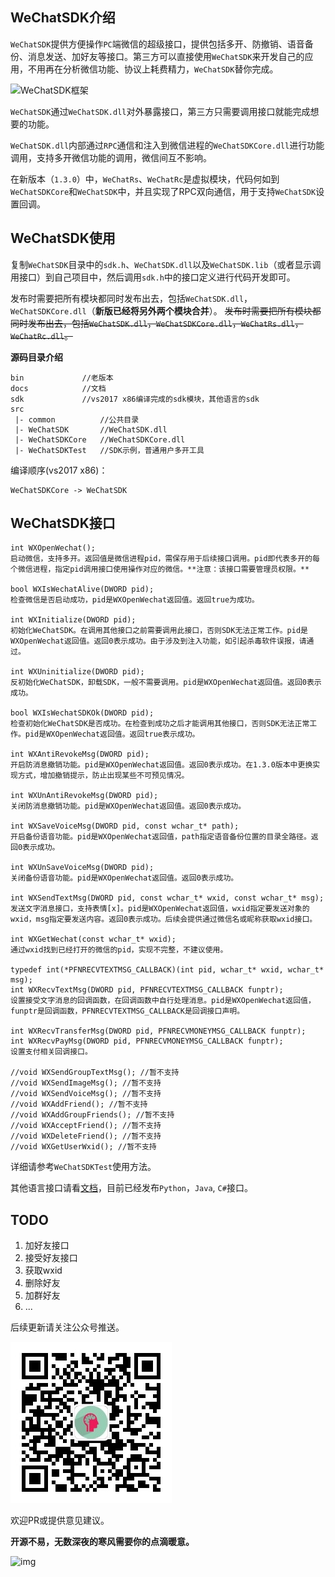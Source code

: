 ## WeChatSDK介绍

`WeChatSDK`提供方便操作`PC`端微信的超级接口，提供包括多开、防撤销、语音备份、消息发送、加好友等接口。第三方可以直接使用`WeChatSDK`来开发自己的应用，不用再在分析微信功能、协议上耗费精力，`WeChatSDK`替你完成。

![WeChatSDK框架](sdk.png)

`WeChatSDK`通过`WeChatSDK.dll`对外暴露接口，第三方只需要调用接口就能完成想要的功能。

`WeChatSDK.dll`内部通过`RPC`通信和注入到微信进程的`WeChatSDKCore.dll`进行功能调用，支持多开微信功能的调用，微信间互不影响。

在新版本（`1.3.0`）中，`WeChatRs`、`WeChatRc`是虚拟模块，代码何如到`WeChatSDKCore`和`WeChatSDK`中，并且实现了RPC双向通信，用于支持`WeChatSDK`设置回调。

## WeChatSDK使用

复制`WeChatSDK`目录中的`sdk.h`、`WeChatSDK.dll`以及`WeChatSDK.lib`（或者显示调用接口）到自己项目中，然后调用`sdk.h`中的接口定义进行代码开发即可。

发布时需要把所有模块都同时发布出去，包括`WeChatSDK.dll`，`WeChatSDKCore.dll`（**新版已经将另外两个模块合并**）。
~~发布时需要把所有模块都同时发布出去，包括`WeChatSDK.dll`，`WeChatSDKCore.dll`，`WeChatRs.dll`，`WeChatRc.dll`。~~

**源码目录介绍**

```
bin             //老版本
docs            //文档
sdk             //vs2017 x86编译完成的sdk模块，其他语言的sdk
src 
 |- common          //公共目录
 |- WeChatSDK       //WeChatSDK.dll
 |- WeChatSDKCore   //WeChatSDKCore.dll
 |- WeChatSDKTest   //SDK示例，普通用户多开工具
```

编译顺序(vs2017 x86)：

```
WeChatSDKCore -> WeChatSDK
```

## WeChatSDK接口

```
int WXOpenWechat();
启动微信，支持多开。返回值是微信进程pid，需保存用于后续接口调用。pid即代表多开的每个微信进程，指定pid调用接口使用操作对应的微信。**注意：该接口需要管理员权限。**

bool WXIsWechatAlive(DWORD pid);
检查微信是否启动成功，pid是WXOpenWechat返回值。返回true为成功。

int WXInitialize(DWORD pid);
初始化WeChatSDK。在调用其他接口之前需要调用此接口，否则SDK无法正常工作。pid是WXOpenWechat返回值。返回0表示成功。由于涉及到注入功能，如引起杀毒软件误报，请通过。

int WXUninitialize(DWORD pid);
反初始化WeChatSDK，卸载SDK，一般不需要调用。pid是WXOpenWechat返回值。返回0表示成功。

bool WXIsWechatSDKOk(DWORD pid);
检查初始化WeChatSDK是否成功。在检查到成功之后才能调用其他接口，否则SDK无法正常工作。pid是WXOpenWechat返回值。返回true表示成功。

int WXAntiRevokeMsg(DWORD pid);
开启防消息撤销功能。pid是WXOpenWechat返回值。返回0表示成功。在1.3.0版本中更换实现方式，增加撤销提示，防止出现某些不可预见情况。

int WXUnAntiRevokeMsg(DWORD pid);
关闭防消息撤销功能。pid是WXOpenWechat返回值。返回0表示成功。

int WXSaveVoiceMsg(DWORD pid, const wchar_t* path);
开启备份语音功能。pid是WXOpenWechat返回值，path指定语音备份位置的目录全路径。返回0表示成功。

int WXUnSaveVoiceMsg(DWORD pid);
关闭备份语音功能。pid是WXOpenWechat返回值。返回0表示成功。

int WXSendTextMsg(DWORD pid, const wchar_t* wxid, const wchar_t* msg);
发送文字消息接口，支持表情[x]。pid是WXOpenWechat返回值，wxid指定要发送对象的wxid，msg指定要发送内容。返回0表示成功。后续会提供通过微信名或昵称获取wxid接口。

int WXGetWechat(const wchar_t* wxid);
通过wxid找到已经打开的微信的pid，实现不完整，不建议使用。

typedef int(*PFNRECVTEXTMSG_CALLBACK)(int pid, wchar_t* wxid, wchar_t* msg);
int WXRecvTextMsg(DWORD pid, PFNRECVTEXTMSG_CALLBACK funptr);
设置接受文字消息的回调函数，在回调函数中自行处理消息。pid是WXOpenWechat返回值，funptr是回调函数，PFNRECVTEXTMSG_CALLBACK是回调接口声明。

int WXRecvTransferMsg(DWORD pid, PFNRECVMONEYMSG_CALLBACK funptr);
int WXRecvPayMsg(DWORD pid, PFNRECVMONEYMSG_CALLBACK funptr);
设置支付相关回调接口。

//void WXSendGroupTextMsg(); //暂不支持
//void WXSendImageMsg(); //暂不支持
//void WXSendVoiceMsg(); //暂不支持
//void WXAddFriend(); //暂不支持
//void WXAddGroupFriends(); //暂不支持
//void WXAcceptFriend(); //暂不支持
//void WXDeleteFriend(); //暂不支持
//void WXGetUserWxid(); //暂不支持
```

详细请参考`WeChatSDKTest`使用方法。

其他语言接口请看[文档](sdkmore.md)，目前已经发布`Python`，`Java`, `C#`接口。

## TODO

1. 加好友接口
2. 接受好友接口
3. 获取wxid
4. 删除好友
5. 加群好友
6. ...

后续更新请关注公众号推送。

![img](wx.png)

欢迎PR或提供意见建议。

**开源不易，无数深夜的寒风需要你的点滴暖意。**

![img](pay.png)